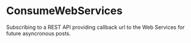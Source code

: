 # ConsumeWebServices
Subscribing to a REST API providing callback url to the Web Services for future asyncronous posts.
